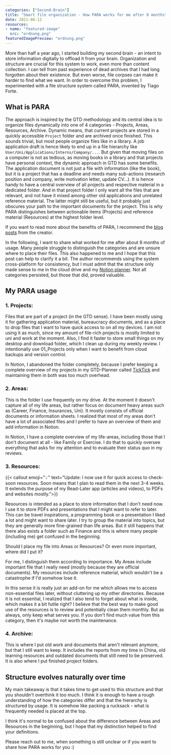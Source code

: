 ```yaml
---
categories: ["Second-Brain"]
title: "Smart file organization - How PARA works for me after 8 months"
date: 2021-06-12
resources:
- name: "featured-image"
  src: "ordnung.png"
featuredImagePreview: "ordnung.png"
---
```

More than half a year ago, I started building my second brain - an intent to store information digitally to offload it from your brain. Organization and structure are crucial for this system to work, even more than content collection. I can tell from past experience of dead archives that I had long forgotten about their existence. But even worse, file corpses can make it harder to find what we want. In order to overcome this problem, I experimented with a file structure system called PARA, invented by Tiago Forte.

## What is PARA

The approach is inspired by the GTD methodology and its central idea is to organize files dynamically into one of 4 categories - Projects, Areas, Resources, Archive. Dynamic means, that current projects are stored in a quickly accessible `Project` folder and are archived once finished. This sounds trivial, but most people organize files like in a library. A job application draft is hence likely to end up in a file hierarchy like `User/Uni/Applications/Interns/Company/...`.  But given that moving files on a computer is not as tedious, as moving books in a library and that projects have personal context, the dynamic approach in GTD has some benefits. The application document is not just a file with information (like the book), but it is a project that has a deadline and needs many sub-actions (research position and company, write motivation letter, update CV...). It is hence handy to have a central overview of all projects and respective material in a dedicated folder. And in that project folder I only want all the files that are relevant, and not have it mixed among other old applications and unrelated reference material. The latter might still be useful, but it probably just obscures your path to the important documents for the project. This is why PARA distinguishes between actionable items (Projects) and reference material (Resources) at the highest folder level.

If you want to read more about the benefits of PARA, I recommend the [blog posts](https://fortelabs.co/blog/para/) from the creator.

In the following, I want to share what worked for me after about 8 months of usage. Many people struggle to distinguish the categories and are unsure where to place their files. This also happened to me and I hope that this post can help to clarify it a bit. The author recommends using the system cross-platform for consistency, but I must admit that the structure only made sense to me in the cloud drive and my [Notion planner](../notion). Not all categories persisted, but those that did, proved valuable.

## My PARA usage

### 1. Projects:

Files that are part of a project (in the GTD sense). I have been mostly using it for gathering application material, bureaucracy documents, and as a place to drop files that I want to have quick access to on all my devices. I am not using it as much, since my amount of file-rich projects is mostly limited to uni and work at the moment. Also, I find it faster to store small things on my desktop and download folder, which I clean up during my weekly review. I intentionally use 01_Projects only when I want to benefit from cloud backups and version control.

In Notion, I abandoned the folder completely, because I prefer keeping a complete overview of my projects in my GTD-Planner called [TickTick](https://ticktick.com) and maintaining them in both was too much overhead.

### 2. Areas:

This is the folder I use frequently on my drive. At the moment it doesn't capture all of my life areas, but rather focus on document heavy areas such as (Career, Finance, Insurances, Uni). It mostly consists of official documents or information sheets. I realized that most of my areas don't have a lot of associated files and I prefer to have an overview of them and add information in Notion.

In Notion, I have a complete overview of my life-areas, including those that I don't document at all - like Family or Exercise. I do that to quickly oversee everything that asks for my attention and to evaluate their status quo in my reviews.

### 3. Resources:
{{< callout emoji="💡" text="Update: I now use it for quick access to check-soon resources. Soon means that I plan to read them in the next 3-4 weeks. It extends the purpose of my Read-Later app (articles and videos), to PDFs and websites mostly.">}}

Resources is intended as a place to store information that I don't need now. I use it to store PDFs and presentations that I might want to refer to later. This can be travel inspirations, a programming book or a presentation I liked a lot and might want to share later. I try to group the material into topics, but they are generally more fine-grained than life areas. But it still happens that there also exists a folder such as Finance and this is where many people (including me) get confused in the beginning.

Should I place my file into Areas or Resources?  Or even more important, where did I put it?

For me, I distinguish them according to importance. My Areas include important file that I really need (mostly because they are official documents). My resources include reference material, which wouldn't be a catastrophe if I'd somehow lose it.

In this sense it is really just an add-on for me which allows me to access non-essential files later, without cluttering up my other directories. Because it is not essential, I realized that I also tend to forget about what is inside, which makes it a bit futile right? I believe that the best way to make good use of the resources is to review and potentially clean them monthly.
But as always, only keep what serves you. If you don't find much value from this category, then it's maybe not worth the maintenance.

### 4. Archive:

This is where I put old work and documents that aren't relevant anymore, but that I still want to keep. It includes the reports from my time in China, old learning resources and outdated documents that still need to be preserved. It is also where I put finished project folders.

## Structure evolves naturally over time

My main takeaway is that it takes time to get used to this structure and that you shouldn't overthink it too much. I think it is enough to have a rough understanding of how the categories differ and that the hierarchy is structured by usage. It is somehow like packing a rucksack - what is frequently needed is placed at the top.

I think it's normal to be confused about the difference between Areas and Resources in the beginning, but I hope that my distinction helped to find your definitions.

Please reach out to me, when something is still unclear or if you want to share how PARA works for you :)
